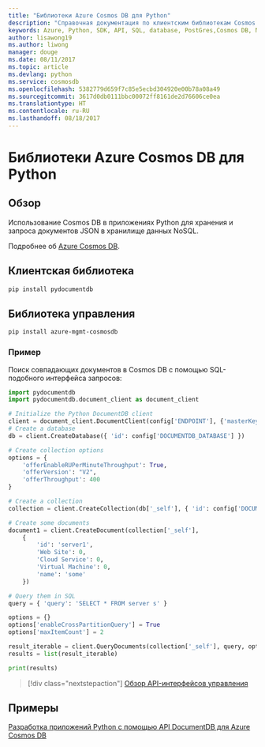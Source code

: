 ```yaml
---
title: "Библиотеки Azure Cosmos DB для Python"
description: "Справочная документация по клиентским библиотекам Cosmos DB для Python"
keywords: Azure, Python, SDK, API, SQL, database, PostGres,Cosmos DB, NoSQL
author: lisawong19
ms.author: liwong
manager: douge
ms.date: 08/11/2017
ms.topic: article
ms.devlang: python
ms.service: cosmosdb
ms.openlocfilehash: 5382779d659f7c85e5ecbd304920e00b78a08a49
ms.sourcegitcommit: 3617d0db0111bbc00072ff8161de2d76606ce0ea
ms.translationtype: HT
ms.contentlocale: ru-RU
ms.lasthandoff: 08/18/2017
---
```

# <a name="azure-cosmosdb-libraries-for-python"></a>Библиотеки Azure Cosmos DB для Python

## <a name="overview"></a>Обзор

Использование Cosmos DB в приложениях Python для хранения и запроса документов JSON в хранилище данных NoSQL.

Подробнее об [Azure Cosmos DB](https://docs.microsoft.com/azure/cosmos-db/introduction).

## <a name="client-library"></a>Клиентская библиотека
 ```bash
pip install pydocumentdb
 ```

## <a name="management-library"></a>Библиотека управления
```bash
pip install azure-mgmt-cosmosdb
```

### <a name="example"></a>Пример

Поиск совпадающих документов в Cosmos DB с помощью SQL-подобного интерфейса запросов:

```python
import pydocumentdb
import pydocumentdb.document_client as document_client

# Initialize the Python DocumentDB client
client = document_client.DocumentClient(config['ENDPOINT'], {'masterKey': config['MASTERKEY']})
# Create a database
db = client.CreateDatabase({ 'id': config['DOCUMENTDB_DATABASE'] })

# Create collection options
options = {
    'offerEnableRUPerMinuteThroughput': True,
    'offerVersion': "V2",
    'offerThroughput': 400
}

# Create a collection
collection = client.CreateCollection(db['_self'], { 'id': config['DOCUMENTDB_COLLECTION'] }, options)

# Create some documents
document1 = client.CreateDocument(collection['_self'],
    { 
        'id': 'server1',
        'Web Site': 0,
        'Cloud Service': 0,
        'Virtual Machine': 0,
        'name': 'some' 
    })

# Query them in SQL
query = { 'query': 'SELECT * FROM server s' }    

options = {} 
options['enableCrossPartitionQuery'] = True
options['maxItemCount'] = 2

result_iterable = client.QueryDocuments(collection['_self'], query, options)
results = list(result_iterable)

print(results)
```
> [!div class="nextstepaction"]
> [Обзор API-интерфейсов управления](/python/api/overview/azure/cosmosdb/managementlibrary)

## <a name="samples"></a>Примеры

[Разработка приложений Python с помощью API DocumentDB для Azure Cosmos DB](https://azure.microsoft.com/resources/samples/azure-cosmos-db-documentdb-python-getting-started/)


